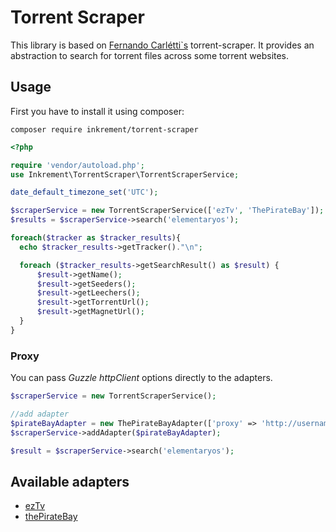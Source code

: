 Torrent Scraper
===============
This library is based on [Fernando Carlétti`s](https://github.com/xurumelous/torrent-scraper) torrent-scraper. It provides an abstraction to search for torrent files across some torrent websites.

## Usage

First you have to install it using composer:

```shell
composer require inkrement/torrent-scraper
```


```php
<?php

require 'vendor/autoload.php';
use Inkrement\TorrentScraper\TorrentScraperService;

date_default_timezone_set('UTC');

$scraperService = new TorrentScraperService(['ezTv', 'ThePirateBay']);
$results = $scraperService->search('elementaryos');

foreach($tracker as $tracker_results){
  echo $tracker_results->getTracker()."\n";

  foreach ($tracker_results->getSearchResult() as $result) {
      $result->getName();
      $result->getSeeders();
      $result->getLeechers();
      $result->getTorrentUrl();
      $result->getMagnetUrl();
  }
}


```


### Proxy
You can pass *Guzzle httpClient* options directly to the adapters.

```php
$scraperService = new TorrentScraperService();

//add adapter
$pirateBayAdapter = new ThePirateBayAdapter(['proxy' => 'http://username:password@example.com:3128']);
$scraperService->addAdapter($pirateBayAdapter);

$result = $scraperService->search('elementaryos');
```

## Available adapters
* [ezTv](https://eztv.ag/)
* [thePirateBay](http://thepiratebay.se)
